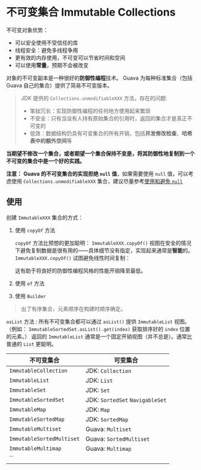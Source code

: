 # 不可变集合 Immutable Collections

不可变对象优势：
* 可以安全使用不受信任的库
* 线程安全：避免多线程争用
* 更有效的内存使用，不可变可以节省时间和空间
* 可以使用**常量**，预期不会被改变

对象的不可变副本是一种很好的**防御性编程**技术。
Guava 为每种标准集合（包括 Guava 自己的集合）提供了简易不可变版本。

> JDK 提供的 `Collections.unmodifiableXXX` 方法，存在的问题:
> 
> * 笨拙冗长：实现防御性编程的任何地方使用起来繁琐
> * 不安全：只有当没有人持有原始集合的引用时，返回的集合才是真正不可变的
> * 低效：数据结构仍具有可变集合的所有开销，包括**并发修改检查**、**哈希表中的额外空间**等

**当期望不修改一个集合，或者期望一个集合保持不变是，将其防御性地复制到一个不可变的集合中是一个好的实践。**

**注意：**
**Guava 的不可变集合的实现拒绝 `null` 值**，如果需要使用 `null` 值，可以考虑使用 `Collections.unmodifiableXXX` 集合，建议尽量参考[使用和避免 `null`](./UsingAndAvoidingNullExplained.md)

## 使用

创建 `ImmutableXXX` 集合的方式：
1. 使用 `copyOf` 方法

	`copyOf` 方法比预想的更加聪明： `ImmutableXXX.copyOf()` 视图在安全的情况下避免复制数据是很有用的——具体细节没有指定，实现起来通常是**智能**的。
	`ImmutableXXX.copyOf()` 试图避免线性时间复制：

	这有助于将良好的防御性编程风格的性能开销降至最低。
2. 使用 `of` 方法
3. 使用 `Builder` 

> 出了有序集合，元素顺序在构建时顺序确定。

`asList` 方法 : 所有不可变集合都可以通过 `asList()` 提供 `ImmutableList` 视图。
（例如： `ImmutableSortedSet.asList().get(index)` 获取排序好的 `index` 位置的元素。）
返回的 `ImmutableList` 通常是一个固定开销视图（并不总是）。通常比普通的 `List` 更聪明。

| 不可变集合                     | 可变集合                            |
|---------------------------|---------------------------------|
| `ImmutableCollection`     | JDK: `Collection`               |
| `ImmutableList`           | JDK: `List`                     |
| `ImmutableSet`            | JDK: `Set`                      |
| `ImmutableSortedSet`      | JDK: `SortedSet` `NavigableSet` |
| `ImmutableMap`            | JDK: `Map`                      |
| `ImmutableSortedMap`      | JDK: `SortedMap`                |
| `ImmutableMultiset`       | Guava: `Multiset`               |
| `ImmutableSortedMultiset` | Guava: `SortedMultiset`         |
| `ImmutableMultimap`       | Guava: `Multimap`               |
| ``                          |                                 |
